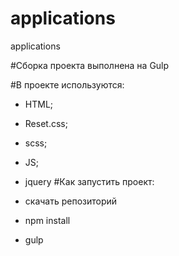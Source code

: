 # applications
applications

#Сборка проекта выполнена на Gulp

#В проекте используются:

- HTML;
- Reset.css;
- scss;
- JS;
- jquery
#Как запустить проект:

- скачать репозиторий
- npm install
- gulp
